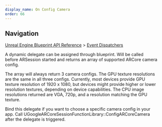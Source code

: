 ```yaml
---
display_name: On Config Camera
order: 66
---
```

## Navigation

[Unreal Engine Blueprint API Reference](https://dev.epicgames.com/documentation/en-us/unreal-engine/BlueprintAPI) > [Event Dispatchers](https://dev.epicgames.com/documentation/en-us/unreal-engine/BlueprintAPI/EventDispatchers)

A dynamic delegate can be assigned through blueprint. Will be called before ARSession started and returns
an array of supported ARCore camera config.

The array will always return 3 camera configs. The GPU texture resolutions
are the same in all three configs. Currently, most devices provide GPU
texture resolution of 1920 x 1080, but devices might provide higher or lower
resolution textures, depending on device capabilities. The CPU image
resolutions returned are VGA, 720p, and a resolution matching the GPU
texture.

Bind this delegate if you want to choose a specific camera config in your app. Call
UGoogleARCoreSessionFunctionLibrary::ConfigARCoreCamera after the delegate is triggered.
